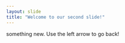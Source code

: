 ```yaml
---
layout: slide
title: "Welcome to our second slide!"
---
```

something new.
Use the left arrow to go back!